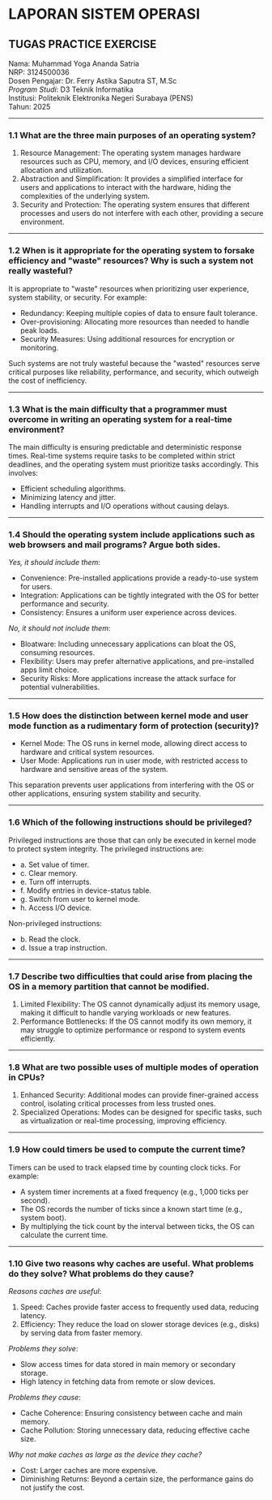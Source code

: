# LAPORAN SISTEM OPERASI
## TUGAS PRACTICE EXERCISE

Nama: Muhammad Yoga Ananda Satria  
NRP: 3124500036  
Dosen Pengajar: Dr. Ferry Astika Saputra ST, M.Sc  
*Program Studi*: D3 Teknik Informatika  
Institusi: Politeknik Elektronika Negeri Surabaya (PENS)  
Tahun: 2025  

---

### 1.1 What are the three main purposes of an operating system?
1. Resource Management: The operating system manages hardware resources such as CPU, memory, and I/O devices, ensuring efficient allocation and utilization.  
2. Abstraction and Simplification: It provides a simplified interface for users and applications to interact with the hardware, hiding the complexities of the underlying system.  
3. Security and Protection: The operating system ensures that different processes and users do not interfere with each other, providing a secure environment.  

---

### 1.2 When is it appropriate for the operating system to forsake efficiency and "waste" resources? Why is such a system not really wasteful?
It is appropriate to "waste" resources when prioritizing user experience, system stability, or security. For example:  
- Redundancy: Keeping multiple copies of data to ensure fault tolerance.  
- Over-provisioning: Allocating more resources than needed to handle peak loads.  
- Security Measures: Using additional resources for encryption or monitoring.  

Such systems are not truly wasteful because the "wasted" resources serve critical purposes like reliability, performance, and security, which outweigh the cost of inefficiency.  

---

### 1.3 What is the main difficulty that a programmer must overcome in writing an operating system for a real-time environment?
The main difficulty is ensuring predictable and deterministic response times. Real-time systems require tasks to be completed within strict deadlines, and the operating system must prioritize tasks accordingly. This involves:  
- Efficient scheduling algorithms.  
- Minimizing latency and jitter.  
- Handling interrupts and I/O operations without causing delays.  

---

### 1.4 Should the operating system include applications such as web browsers and mail programs? Argue both sides.
*Yes, it should include them*:  
- Convenience: Pre-installed applications provide a ready-to-use system for users.  
- Integration: Applications can be tightly integrated with the OS for better performance and security.  
- Consistency: Ensures a uniform user experience across devices.  

*No, it should not include them*:  
- Bloatware: Including unnecessary applications can bloat the OS, consuming resources.  
- Flexibility: Users may prefer alternative applications, and pre-installed apps limit choice.  
- Security Risks: More applications increase the attack surface for potential vulnerabilities.  

---

### 1.5 How does the distinction between kernel mode and user mode function as a rudimentary form of protection (security)?
- Kernel Mode: The OS runs in kernel mode, allowing direct access to hardware and critical system resources.  
- User Mode: Applications run in user mode, with restricted access to hardware and sensitive areas of the system.  

This separation prevents user applications from interfering with the OS or other applications, ensuring system stability and security.  

---

### 1.6 Which of the following instructions should be privileged?
Privileged instructions are those that can only be executed in kernel mode to protect system integrity. The privileged instructions are:  
- a. Set value of timer.  
- c. Clear memory.  
- e. Turn off interrupts.  
- f. Modify entries in device-status table.  
- g. Switch from user to kernel mode.  
- h. Access I/O device.  

Non-privileged instructions:  
- b. Read the clock.  
- d. Issue a trap instruction.  

---

### 1.7 Describe two difficulties that could arise from placing the OS in a memory partition that cannot be modified.
1. Limited Flexibility: The OS cannot dynamically adjust its memory usage, making it difficult to handle varying workloads or new features.  
2. Performance Bottlenecks: If the OS cannot modify its own memory, it may struggle to optimize performance or respond to system events efficiently.  

---

### 1.8 What are two possible uses of multiple modes of operation in CPUs?
1. Enhanced Security: Additional modes can provide finer-grained access control, isolating critical processes from less trusted ones.  
2. Specialized Operations: Modes can be designed for specific tasks, such as virtualization or real-time processing, improving efficiency.  

---

### 1.9 How could timers be used to compute the current time?
Timers can be used to track elapsed time by counting clock ticks. For example:  
- A system timer increments at a fixed frequency (e.g., 1,000 ticks per second).  
- The OS records the number of ticks since a known start time (e.g., system boot).  
- By multiplying the tick count by the interval between ticks, the OS can calculate the current time.  

---

### 1.10 Give two reasons why caches are useful. What problems do they solve? What problems do they cause?
*Reasons caches are useful*:  
1. Speed: Caches provide faster access to frequently used data, reducing latency.  
2. Efficiency: They reduce the load on slower storage devices (e.g., disks) by serving data from faster memory.  

*Problems they solve*:  
- Slow access times for data stored in main memory or secondary storage.  
- High latency in fetching data from remote or slow devices.  

*Problems they cause*:  
- Cache Coherence: Ensuring consistency between cache and main memory.  
- Cache Pollution: Storing unnecessary data, reducing effective cache size.  

*Why not make caches as large as the device they cache?*  
- Cost: Larger caches are more expensive.  
- Diminishing Returns: Beyond a certain size, the performance gains do not justify the cost.
